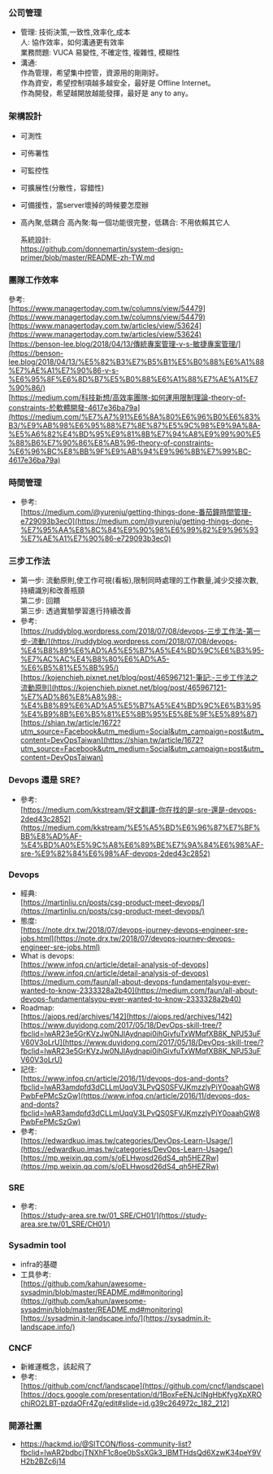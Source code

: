 ### 公司管理

- 管理: 技術決策,一致性,效率化,成本
  </br>人: 協作效率，如何溝通更有效率
  </br>業務問題: VUCA 易變性, 不確定性, 複雜性, 模糊性
- 溝通:
  </br>作為管理，希望集中控管，資源用的剛剛好。
  </br>作為資安，希望控制項越多越安全，最好是 Offline Internet。
  </br>作為開發，希望越開放越能發揮，最好是 any to any。

### 架構設計

- 可測性
- 可佈署性
- 可監控性
- 可擴展性(分散性，容錯性)
- 可備援性，當server壞掉的時候要怎麼辦
- 高內聚,低耦合 高內聚:每一個功能很完整，低耦合: 不用依賴其它人

  系統設計:
    </br>https://github.com/donnemartin/system-design-primer/blob/master/README-zh-TW.md

### 團隊工作效率

  參考:
    </br>[https://www.managertoday.com.tw/columns/view/54479](https://www.managertoday.com.tw/columns/view/54479)
    </br>[https://www.managertoday.com.tw/articles/view/53624](https://www.managertoday.com.tw/articles/view/53624)
    </br>[https://benson-lee.blog/2018/04/13/傳統專案管理-v-s-敏捷專案管理/](https://benson-lee.blog/2018/04/13/%E5%82%B3%E7%B5%B1%E5%B0%88%E6%A1%88%E7%AE%A1%E7%90%86-v-s-%E6%95%8F%E6%8D%B7%E5%B0%88%E6%A1%88%E7%AE%A1%E7%90%86/)
    </br>[https://medium.com/科技新想/高效率團隊-如何運用限制理論-theory-of-constraints-於軟體開發-4617e36ba79a](https://medium.com/%E7%A7%91%E6%8A%80%E6%96%B0%E6%83%B3/%E9%AB%98%E6%95%88%E7%8E%87%E5%9C%98%E9%9A%8A-%E5%A6%82%E4%BD%95%E9%81%8B%E7%94%A8%E9%99%90%E5%88%B6%E7%90%86%E8%AB%96-theory-of-constraints-%E6%96%BC%E8%BB%9F%E9%AB%94%E9%96%8B%E7%99%BC-4617e36ba79a)

### 時間管理

- 參考: 
    </br>[https://medium.com/@yurenju/getting-things-done-番茄鐘時間管理-e729093b3ec0](https://medium.com/@yurenju/getting-things-done-%E7%95%AA%E8%8C%84%E9%90%98%E6%99%82%E9%96%93%E7%AE%A1%E7%90%86-e729093b3ec0)

### 三步工作法

- 第一步: 流動原則,使工作可視(看板),限制同時處理的工作數量,減少交接次數,持續識別和改善瓶頸
  </br>第二步: 回饋
  </br>第三步: 透過實驗學習進行持續改善
- 參考: 
    </br>[https://ruddyblog.wordpress.com/2018/07/08/devops-三步工作法-第一步-流動/](https://ruddyblog.wordpress.com/2018/07/08/devops-%E4%B8%89%E6%AD%A5%E5%B7%A5%E4%BD%9C%E6%B3%95-%E7%AC%AC%E4%B8%80%E6%AD%A5-%E6%B5%81%E5%8B%95/)
    </br>[https://kojenchieh.pixnet.net/blog/post/465967121-筆記:-三步工作法之流動原則](https://kojenchieh.pixnet.net/blog/post/465967121-%E7%AD%86%E8%A8%98:-%E4%B8%89%E6%AD%A5%E5%B7%A5%E4%BD%9C%E6%B3%95%E4%B9%8B%E6%B5%81%E5%8B%95%E5%8E%9F%E5%89%87)
    </br>[https://shian.tw/article/1672?utm_source=Facebook&utm_medium=Social&utm_campaign=post&utm_content=DevOpsTaiwan](https://shian.tw/article/1672?utm_source=Facebook&utm_medium=Social&utm_campaign=post&utm_content=DevOpsTaiwan)               

### Devops 還是 SRE?

- 參考: 
    </br>[https://medium.com/kkstream/好文翻譯-你在找的是-sre-還是-devops-2ded43c2852](https://medium.com/kkstream/%E5%A5%BD%E6%96%87%E7%BF%BB%E8%AD%AF-%E4%BD%A0%E5%9C%A8%E6%89%BE%E7%9A%84%E6%98%AF-sre-%E9%82%84%E6%98%AF-devops-2ded43c2852)

### Devops

- 經典: 
    </br>[https://martinliu.cn/posts/csg-product-meet-devops/](https://martinliu.cn/posts/csg-product-meet-devops/)
- 態度:
    </br>[https://note.drx.tw/2018/07/devops-journey-devops-engineer-sre-jobs.html](https://note.drx.tw/2018/07/devops-journey-devops-engineer-sre-jobs.html)
- What is devops:
    </br>[https://www.infoq.cn/article/detail-analysis-of-devops](https://www.infoq.cn/article/detail-analysis-of-devops)
    </br>[https://medium.com/faun/all-about-devops-fundamentalsyou-ever-wanted-to-know-2333328a2b40](https://medium.com/faun/all-about-devops-fundamentalsyou-ever-wanted-to-know-2333328a2b40)
- Roadmap:
    </br>[https://aiops.red/archives/142](https://aiops.red/archives/142)
    </br>[https://www.duyidong.com/2017/05/18/DevOps-skill-tree/?fbclid=IwAR23e5GrKVzJw0NJlAydnapi0ihGivfuTxWMqfXB8K_NPJ53uFV60V3oLrU](https://www.duyidong.com/2017/05/18/DevOps-skill-tree/?fbclid=IwAR23e5GrKVzJw0NJlAydnapi0ihGivfuTxWMqfXB8K_NPJ53uFV60V3oLrU)
- 記住:
    </br>[https://www.infoq.cn/article/2016/11/devops-dos-and-donts?fbclid=IwAR3amdpfd3dCLLmUqqV3LPvQS0SFVJKmzzlyPiY0oaahGW8PwbFePMcSzGw](https://www.infoq.cn/article/2016/11/devops-dos-and-donts?fbclid=IwAR3amdpfd3dCLLmUqqV3LPvQS0SFVJKmzzlyPiY0oaahGW8PwbFePMcSzGw)
- 參考:
    </br>[https://edwardkuo.imas.tw/categories/DevOps-Learn-Usage/](https://edwardkuo.imas.tw/categories/DevOps-Learn-Usage/)
         [https://mp.weixin.qq.com/s/oELHwosd26dS4_qh5HEZRw](https://mp.weixin.qq.com/s/oELHwosd26dS4_qh5HEZRw)

### SRE

- 參考: 
    </br>[https://study-area.sre.tw/01_SRE/CH01/](https://study-area.sre.tw/01_SRE/CH01/)

### Sysadmin tool

- infra的基礎
- 工具參考: 
         </br>[https://github.com/kahun/awesome-sysadmin/blob/master/README.md#monitoring](https://github.com/kahun/awesome-sysadmin/blob/master/README.md#monitoring)
        </br>[https://sysadmin.it-landscape.info/](https://sysadmin.it-landscape.info/)

### CNCF

- 新維運概念，該起飛了
- 參考: 
    </br>[https://github.com/cncf/landscape](https://github.com/cncf/landscape)
    </br>[https://docs.google.com/presentation/d/1BoxFeENJcINgHbKfygXpXROchiRO2LBT-pzdaOFr4Zg/edit#slide=id.g39c264972c_182_212]

### 開源社團

- https://hackmd.io/@SITCON/floss-community-list?fbclid=IwAR2bdbcjTNXhF1c8oe0bSsXGk3_lBMTHdsQd6XzwK34peY9VH2b2BZc6j14
